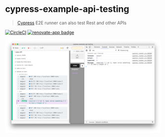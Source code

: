 # cypress-example-api-testing

> [Cypress](https://cypress.op) E2E runner can also test Rest and other APIs

[![CircleCI](https://circleci.com/gh/cypress-io/cypress-example-api-testing.svg?style=svg)](https://circleci.com/gh/cypress-io/cypress-example-api-testing) [![renovate-app badge][renovate-badge]][renovate-app]

![API testing using Cypress](images/demo.png)

[renovate-badge]: https://img.shields.io/badge/renovate-app-blue.svg
[renovate-app]: https://renovateapp.com/
